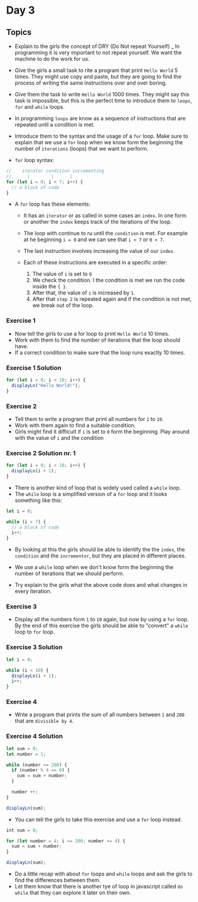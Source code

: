 # Day 3

## Topics

- Explain to the girls the concept of DRY (Do Not repeat Yourself)
_ In programming it is very important to not repeat yourself. We want the machine to do the work for us. 
- Give the girls a small task to rite a program that print `Hello World` 5 times. They might use copy and paste, but they are going to find the process of writing the same instructions over and over boring. 
- Give them the task to write `Hello World` 1000 times. They might say this task is impossible, but this is the perfect time to introduce them to `loops`, `for` and `while` loops.

- In programming `loops` are know as a sequence of instructions that are repeated until a condition is met. 
- Introduce them to the syntax and the usage of a `for` loop. Make sure to explain that we use a `for` loop when we know form the beginning the number of `iterations` (loops) that we want to perform.
- `for` loop syntax:

```js
//    iterator condition incrementing
//      \        |      |
for (let i = 0; i < 7; i++) {
  // a block of code 
}
```
- A `for` loop has these elements: 
  - It has an `iterator` or as called in some cases an `index`. In one form or another the `index` keeps track of the iterations of the loop. 
  - The loop with continue to ru until the `condition` is met. For example at he beginning `i = 0` and we can see that `i < 7` or `0 < 7`. 
  - The last instruction involves increasing the value of our `index`. 

  - Each of these instructions are executed in a specific order:
    1. The value of `i` is set to `0`
    2. We check the condition. I the condition is met we run the code inside the `{ }`.
    3. After that, the value of `i` is increased by `1`. 
    4. After that `step 2` is repeated again and if the condition is not met, we break out of the loop. 

### Exercise 1

- Now tell the girls to use a for loop to print `Hello World` 10 times. 
- Work with them to find the number of iterations that the loop should have. 
- If a correct condition to make sure that the loop runs exactly 10 times.

### Exercise 1 Solution 

```js
for (let i = 0; i < 10; i++) {
  displayLn("Hello World!");
}
```
### Exercise 2 

- Tell them to write a program that print all numbers for `1` to `10`. 
- Work with them again to find a suitable condition.
- Girls might find it difficult if `i` is set to `0` form the beginning. Play around with the value of `i` and the condition

### Exercise 2 Solution nr. 1

```js
for (let i = 0; i < 10; i++) {
  displayLn(i + 1);
}
```
- There is another kind of loop that is widely used called a `while` loop.
- The `while` loop is a simplified version of a `for` loop and it looks something like this: 

```js
let i = 0;

while (i < 7) {
  // a block of code 
  i++;
}
```

- By looking at this the girls should be able to identify the the `index`, the `condition` and the `incrementor`, but they are placed in different places. 

- We use a `while` loop when we don't know form the beginning the number of iterations that we should perform. 
- Try explain to the girls what the above code does and what changes in every iteration. 

### Exercise 3 

- Display all the numbers form `1` to `10` again, but now by using a `for` loop. By the end of this exercise the girls should be able to "convert" a `while` loop to `for` loop. 

### Exercise 3 Solution

```js
let i = 0;

while (i < 10) {
  displayLn(i + 1);
  i++;
}
```

### Exercise 4 

- Write a program that prints the sum of all numbers between `1` and `200` that are `divisible by 4`.

### Exercise 4 Solution

```js
let sum = 0;
let number = 1;

while (number <= 200) {
  if (number % 4 == 0) {
    sum = sum + number;
  }

  number ++;
}

displayLn(sum);
```

- You can tell the girls to take this exercise and use a `for` loop instead. 

```js
int sum = 0;

for (let number = 4; i <= 200; number += 4) {
  sum = sum + number;
}

displayLn(sum);
```
- Do a little recap with about `for` loops and `while` loops and ask the girls to find the differences between them. 
- Let them know that there is another tye of loop in javascript called `do while` that they can explore it later on their own. 